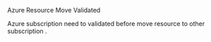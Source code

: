 Azure Resource Move Validated

Azure subscription need to validated before move resource to other subscription .


